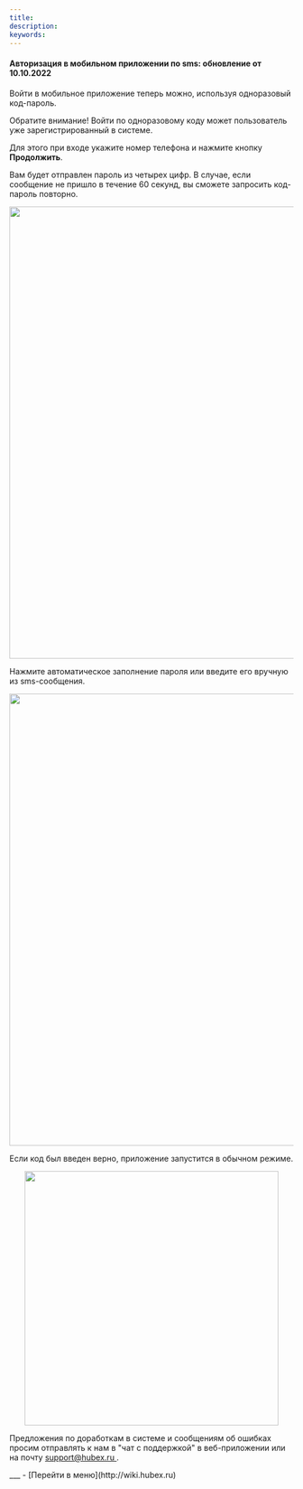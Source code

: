 ```yaml
---
title: 
description: 
keywords: 
---
```


#### Авторизация в мобильном приложении по sms: обновление от 10.10.2022
<html>
<meta charset="utf-8">

</html>
<body>

<p>Войти в мобильное приложение теперь можно, используя одноразовый код-пароль.</p>
<p>Обратите внимание! Войти по одноразовому коду может пользователь уже зарегистрированный в системе.</p>
<p>Для этого при входе укажите номер телефона и нажмите кнопку <strong>Продолжить</strong>.</p>
<p>Вам будет отправлен пароль из четырех цифр. В случае, если сообщение не пришло в течение 60 секунд, вы сможете запросить код-пароль повторно.</p>
<div><img style="margin: 0 auto; display: block; max-width: 100%;" src="https://i.ibb.co/mF3DptY/Screenshot-13.png" width="800" height="auto" /></div>
<p>Нажмите автоматическое заполнение пароля или введите его вручную из sms-сообщения.</p>
<div><img style="margin: 0 auto; display: block; max-width: 100%;" src="https://i.ibb.co/BCn49rP/Screenshot-12.png" width="800" height="auto" /></div>
<p>Если код был введен верно, приложение запустится в обычном режиме.</p>
<div><img style="margin: 0 auto; display: block; max-width: 100%;" src="https://i.ibb.co/vwpvBtC/Screenshot-15.png" width="450" height="auto" /></div>

<p>Предложения по доработкам в системе и сообщениям об ошибках просим отправлять к нам в "чат с поддержкой" в веб-приложении или на почту <a href="mailto:support@hubex.ru" target="_blank" rel="noopener"> support@hubex.ru </a>.</p>

</body>
___
- [Перейти в меню](http://wiki.hubex.ru)
